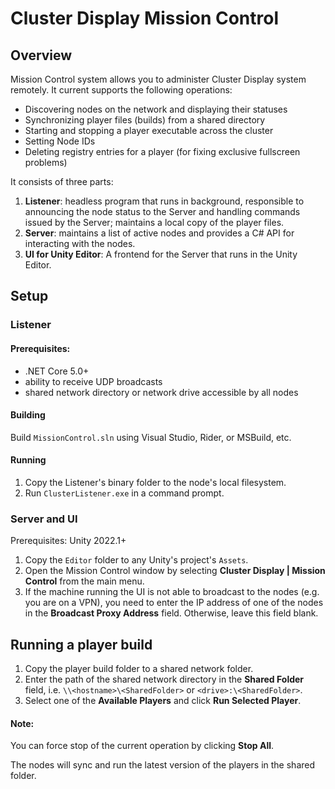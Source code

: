 Cluster Display Mission Control
===============================

Overview
--------

Mission Control system allows you to administer Cluster Display system remotely. It current supports the following operations:

* Discovering nodes on the network and displaying their statuses
* Synchronizing player files (builds) from a shared directory
* Starting and stopping a player executable across the cluster
* Setting Node IDs
* Deleting registry entries for a player (for fixing exclusive fullscreen problems)

It consists of three parts:

1) **Listener**: headless program that runs in background, responsible to announcing the node status to the Server and handling commands issued by the Server; maintains a local copy of the player files.
2) **Server**: maintains a list of active nodes and provides a C# API for interacting with the nodes.
3) **UI for Unity Editor**: A frontend for the Server that runs in the Unity Editor.

Setup
-----

### Listener

#### Prerequisites:

- .NET Core 5.0+
- ability to receive UDP broadcasts
- shared network directory or network drive accessible by all nodes 

#### Building

Build `MissionControl.sln` using Visual Studio, Rider, or MSBuild, etc.

#### Running

1. Copy the Listener's binary folder to the node's local filesystem.
2. Run `ClusterListener.exe` in a command prompt.

### Server and UI

Prerequisites: Unity 2022.1+

1. Copy the `Editor` folder to any Unity's project's `Assets`.
2. Open the Mission Control window by selecting **Cluster Display | Mission Control** from the main menu.
3. If the machine running the UI is not able to broadcast to the nodes (e.g. you are on a VPN), you need to enter the IP address of one of the nodes in the **Broadcast Proxy Address** field. Otherwise, leave this field blank.

Running a player build
----------------------

1. Copy the player build folder to a shared network folder.
2. Enter the path of the shared network directory in the **Shared Folder** field, i.e. `\\<hostname>\<SharedFolder>` or `<drive>:\<SharedFolder>`.
3. Select one of the **Available Players** and click **Run Selected Player**.

#### Note:

You can force stop of the current operation by clicking **Stop All**.

The nodes will sync and run the latest version of the players in the shared folder.